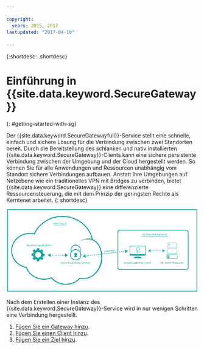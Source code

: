 ```yaml
---

copyright:
  years: 2015, 2017
lastupdated: "2017-04-10"

---
```

{:shortdesc: .shortdesc}

# Einführung in {{site.data.keyword.SecureGateway}}
{: #getting-started-with-sg}

Der {{site.data.keyword.SecureGatewayfull}}-Service stellt eine schnelle, einfach und sichere Lösung für die Verbindung zwischen zwei Standorten bereit.  Durch die Bereitstellung des schlanken und nativ installierten {{site.data.keyword.SecureGateway}}-Clients kann eine sichere persistente Verbindung zwischen der Umgebung und der Cloud hergestellt werden.  So können Sie für alle Anwendungen und Ressourcen unabhängig vom Standort sichere Verbindungen aufbauen.  Anstatt Ihre Umgebungen auf Netzebene wie ein traditionelles VPN mit Bridges zu verbinden, bietet {{site.data.keyword.SecureGateway}} eine differenzierte Ressourcensteuerung, die mit dem Prinzip der geringsten Rechte als Kerntenet arbeitet.
{: shortdesc}

![{{site.data.keyword.SecureGateway}}-Architektur](./images/diagramSGW.png?raw=true "{{site.data.keyword.SecureGateway}}-Architektur")

Nach dem Erstellen einer Instanz des {{site.data.keyword.SecureGateway}}-Service wird in nur wenigen Schritten eine Verbindung hergestellt.

1. [Fügen Sie ein Gateway hinzu](/docs/services/SecureGateway/securegateway_gateway.html).
2. [Fügen Sie einen Client hinzu](/docs/services/SecureGateway/securegateway_client.html).
3. [Fügen Sie ein Ziel hinzu](/docs/services/SecureGateway/securegateway_destination.html).
